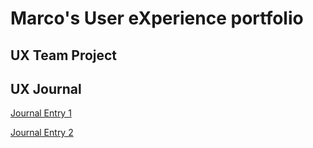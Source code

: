 # Marco's User eXperience portfolio


## UX Team Project


## UX Journal
[Journal Entry 1](https://github.com/UsabilityEngineering/ux-portfolio-magarcia0/tree/master/Journal%201)

[Journal Entry 2](https://github.com/UsabilityEngineering/ux-portfolio-magarcia0/tree/master/j02)
